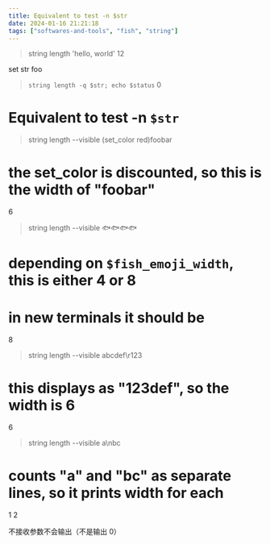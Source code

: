 ```yaml
---
title: Equivalent to test -n $str
date: 2024-01-16 21:21:18
tags: ["softwares-and-tools", "fish", "string"]
---
```

> string length 'hello, world'
12

set str foo
> `string length -q $str; echo $status`
0
# Equivalent to test -n `$str`

> string length --visible (set_color red)foobar
# the set_color is discounted, so this is the width of "foobar"
6

> string length --visible 🐟🐟🐟🐟
# depending on `$fish_emoji_width`, this is either 4 or 8
# in new terminals it should be
8

> string length --visible abcdef\r123
# this displays as "123def", so the width is 6
6

> string length --visible a\nbc
# counts "a" and "bc" as separate lines, so it prints width for each
1
2

不接收参数不会输出（不是输出 0）

